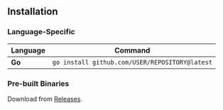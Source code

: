## Installation

### **Language-Specific**
| Language   | Command                                                                 |
|------------|-------------------------------------------------------------------------|
| **Go**     | `go install github.com/USER/REPOSITORY@latest`                  |

### **Pre-built Binaries**
Download from [Releases](https://github.com/USER/REPOSITORY/releases).

